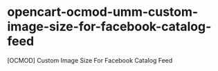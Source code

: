 # opencart-ocmod-umm-custom-image-size-for-facebook-catalog-feed
[OCMOD] Custom Image Size For Facebook Catalog Feed
